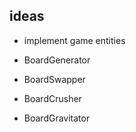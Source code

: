 ## ideas

* implement game entities

- BoardGenerator

- BoardSwapper

- BoardCrusher

- BoardGravitator


